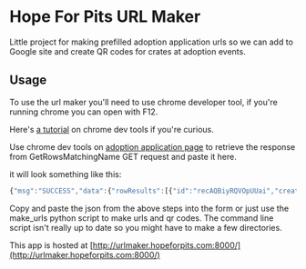 # Hope For Pits URL Maker

Little project for making prefilled adoption application urls so we can add to Google site and create QR codes for crates at adoption events.

## Usage

To use the url maker you'll need to use chrome developer tool, if you're running chrome you can open with F12.

Here's [a tutorial](https://developer.chrome.com/docs/devtools/open/) on chrome dev tools if you're curious.

Use chrome dev tools on [adoption application page](https://airtable.com/shrL8Ozj2HE2G8LEO) to retrieve the response from GetRowsMatchingName GET request and paste it here.

it will look something like this:

``` js
{"msg":"SUCCESS","data":{"rowResults":[{"id":"recAQBiyRQVOpUUai","createdTime":"2021-07-07T18:53:31.000Z","cellValuesByColumnId":{"fldk63tdzoGOMN8JR":"Brandon"}}...
```

Copy and paste the json from the above steps into the form or just use the make_urls python script to make urls and qr codes. The command line script isn't really up to date so you might have to make a few directories.

This app is hosted at [http://urlmaker.hopeforpits.com:8000/](http://urlmaker.hopeforpits.com:8000/)
